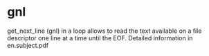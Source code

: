 # gnl
get_next_line (gnl) in a loop allows to read the text available on a file descriptor one line at a time until the EOF.
Detailed information in en.subject.pdf
